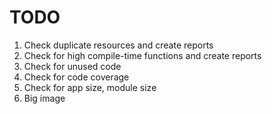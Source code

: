 
# TODO 

1. Check duplicate resources and create reports
2. Check for high compile-time functions and create reports
3. Check for unused code
4. Check for code coverage
5. Check for app size, module size
6. Big image 
